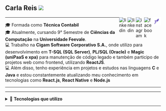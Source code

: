 <h2>Carla Reis <img  src="https://media.giphy.com/media/hvRJCLFzcasrR4ia7z/giphy.gif"  width="30px"></h2>
<p>
<a href="https://app.rocketseat.com.br/me/carlacrreis-1612562695161" target="_blank" rel="nofollow"><img align="right" width="27rem" src="rocketseat.png"/></a>
  <a  href="https://www.facebook.com/reis.carla.cr/"  target="_blank"><img align="right" width="27rem" src='https://www.vectorlogo.zone/logos/facebook/facebook-icon.svg'  alt='facebook'></a> 
<a href="https://www.instagram.com/cr_carlareis/"  target="_blank" rel="nofollow"><img  align="right" width="27rem" src='https://www.vectorlogo.zone/logos/instagram/instagram-icon.svg'  alt='instagram'></a> 
  
  <a  href="https://www.linkedin.com/in/carla-reis-60888413b/"  target="_blank"><img align="right" width="27rem" src='https://www.vectorlogo.zone/logos/linkedin/linkedin-icon.svg'  alt='linkedin'></a> 
  <a  href="mailto:carla.cr.reis@gmail.com"  target="_blank"><img align="right" width="27rem" src='https://github.com/uiwjs/file-icons/blob/master/icon/email.svg'  alt='linkedin'></a> 
  
 
---
🎓 Formada como **Técnica Contabil**<br>
🎓 Atualmente, cursando 9° Semestre de **Ciências da Computação** na **Universidade Feevale**.<br>
💻 Trabalho na **Cigam Software Corporativo S.A.**, onde utilizo para desenvolvimento em **T-SQL (SQL Server)**, **PL/SQL (Oracle)** e **Magic (uniPaaS e xpa)** para manutenção de código legado e também participo de projetos web como frontend, utilizando **ReactJS**.<br>
💻 Além disso, tenho experiência em projetos e estudos nas linguagens **C** e **Java** e estou constantemente atualizando meu conhecimento em tecnologias como **React.js**, **React Native** e **Node.js**<br>
 
---
</p>
<!--
<details>
  <summary>📈 <b>GitHub Stats</b></summary>
  <br>
<p  align="center"><img src='https://gpvc.arturio.dev/carla-reis-cr' alt='Views'><br /></p>
<p  align="center"><img  src="https://github-readme-stats.vercel.app/api?username=carla-reis-cr&show_icons=true&count_private=true&theme=tokyonight&bg_color=ffffff00&hide_border=true"  alt="GitHub stats" /> <img src="https://github-readme-streak-stats.herokuapp.com/?user=carla-reis-cr&theme=tokyonight_duo&hide_border=true" alt="carla-reis-cr readme streaks" /></p>
<div align=center>
  <img height="180em" src="https://github-readme-stats.vercel.app/api/top-langs/?username=carla-reis-cr&layout=compact&langs_count=16&theme=dracula"/>
</div>
-->
</details>
<hr />
<details>
  <summary>🤖 <b>Tecnologias que utilizo</b></summary>
<table align=center>
<tr>
<th>Descrição</th>
<th>Ferramentas</th>
</tr>
<tr>
<td>Linguagens utilizadas</td>
<td>
    <img  src='https://www.vectorlogo.zone/logos/w3_html5/w3_html5-icon.svg'  alt='html5'  height='30'> 
    <img  src='https://raw.githubusercontent.com/devicons/devicon/master/icons/css3/css3-original.svg'  alt='css3'  height='30'> 
    <img  src='https://raw.githubusercontent.com/devicons/devicon/master/icons/javascript/javascript-original.svg'  alt='javascript'  height='30'> 
    <img  src="https://raw.githubusercontent.com/devicons/devicon/master/icons/typescript/typescript-original.svg" alt="typescript" height="30"/>
  </td>
</tr>
<tr>
<td>Bibliotecas & Frameworks</td>
<td>
    <img  src='https://www.vectorlogo.zone/logos/reactjs/reactjs-icon.svg'  alt='react js'  height='30'> 
    <img  src=https://github.com/bestofjs/bestofjs-webui/blob/master/public/logos/react-native.svg alt='React Native' width='30'>
    <img  src='https://github.com/bestofjs/bestofjs-webui/blob/master/public/logos/react-native-paper.svg'  alt='React Native Paper'  width='25'>
    <img  src='https://github.com/devicons/devicon/blob/master/icons/nestjs/nestjs-plain.svg'  alt='React Native Paper'  width='30'>
    <img  src='https://www.vectorlogo.zone/logos/nodejs/nodejs-icon.svg'  alt='node js'  height='30'> 
    <img  src='https://raw.githubusercontent.com/devicons/devicon/master/icons/express/express-original.svg'  alt='express js'  width='30'>
  </td>
</tr>
<tr>
<td>Databases</td>
<td>
    <img  src='https://github.com/cncf/landscape/blob/master/hosted_logos/postgre-sql.svg'  alt='postgres'  height='30'> 
    <img  src='https://www.vectorlogo.zone/logos/mysql/mysql-official.svg'  alt='mysql'  height='35'> 
    <img  src='https://github.com/fizzed/font-mfizz/blob/master/src/svg/mssql.svg'  alt='mssql'  height='35'>
    <img  src='https://github.com/simple-icons/simple-icons/blob/master/icons/oracle.svg'  alt='oracle'  height='35'>
</td>    
</tr>
<tr>
<td>Tools</td>
<td>
    <img  src='https://www.vectorlogo.zone/logos/visualstudio_code/visualstudio_code-icon.svg'  alt='visualstudiocode'  height='30'> 
    <img  src='https://github.com/devicons/devicon/blob/master/icons/windows8/windows8-original.svg'  alt='windows'  height='30'> 
    <img  src='https://www.vectorlogo.zone/logos/git-scm/git-scm-icon.svg'  alt='git'  height='30'>
    <img  src='https://github.com/file-icons/source/blob/master/svg/Expo.svg'  alt='expo'  height='30'>
</td>
</tr>
  </table>
</details>
<hr />
<!--
![Snake animation](https://github.com/carla-reis-cr/carla-reis-cr/blob/output/github-contribution-grid-snake.svg)
-->
</div>
